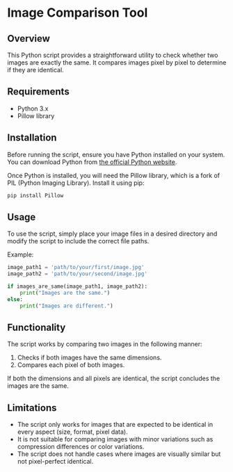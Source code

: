 # Image Comparison Tool

## Overview
This Python script provides a straightforward utility to check whether two images are exactly the same. It compares images pixel by pixel to determine if they are identical.

## Requirements
- Python 3.x
- Pillow library

## Installation
Before running the script, ensure you have Python installed on your system. You can download Python from [the official Python website](https://www.python.org/downloads/).

Once Python is installed, you will need the Pillow library, which is a fork of PIL (Python Imaging Library). Install it using pip:

```bash
pip install Pillow
```

## Usage
To use the script, simply place your image files in a desired directory and modify the script to include the correct file paths.

Example:
```python
image_path1 = 'path/to/your/first/image.jpg'
image_path2 = 'path/to/your/second/image.jpg'

if images_are_same(image_path1, image_path2):
    print("Images are the same.")
else:
    print("Images are different.")
```

## Functionality
The script works by comparing two images in the following manner:
1. Checks if both images have the same dimensions.
2. Compares each pixel of both images.

If both the dimensions and all pixels are identical, the script concludes the images are the same.

## Limitations
- The script only works for images that are expected to be identical in every aspect (size, format, pixel data).
- It is not suitable for comparing images with minor variations such as compression differences or color variations.
- The script does not handle cases where images are visually similar but not pixel-perfect identical.


